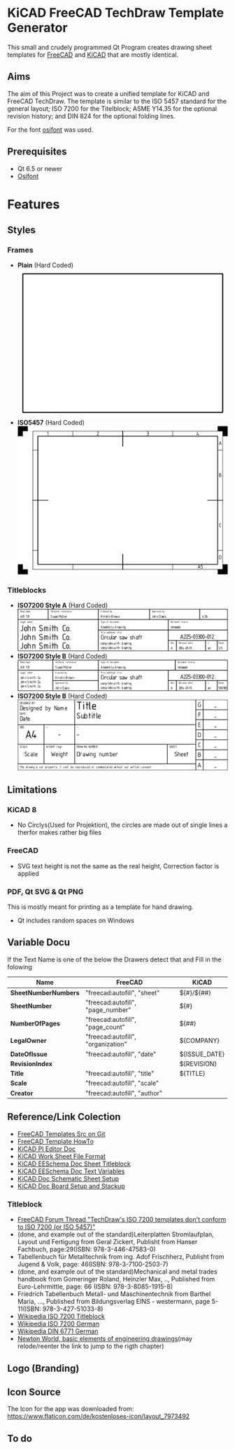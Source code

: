 # KiCAD FreeCAD TechDraw Template Generator

This small and crudely programmed Qt Program creates drawing sheet templates for [FreeCAD](https://freecad.org) and [KiCAD](https://kicad.org) that are mostly identical.

## Aims

The aim of this Project was to create a unified template for KiCAD and FreeCAD TechDraw. The template is similar to the ISO 5457 standard for the general layout; ISO 7200 for the Titelblock; ASME Y14.35 for the optional revision history; and DIN 824 for the optional folding lines. 

For the font [osifont](https://github.com/hikikomori82/osifont) was used.

## Prerequisites

* Qt 6.5 or newer
* [Osifont](https://github.com/hikikomori82/osifont)

# Features

## Styles

### Frames

* **Plain** (Hard Coded)
![Plain Frame](./Doc/Img/Frame_Plain.png)
* **ISO5457** (Hard Coded)
![Frame ISO5457](./Doc/Img/Frame_ISO5457.png)

### Titleblocks

* **ISO7200 Style A** (Hard Coded)
![TitleBlock ISO7200 Style A](./Doc/Img/TitleBlock_ISO7200_Style_A.png)
* **ISO7200 Style B** (Hard Coded)
![TitleBlock ISO7200 Style B](./Doc/Img/TitleBlock_ISO7200_Style_B.png)
* **ISO7200 Style B** (Hard Coded)
![TitleBlock_FreeCAD_Style_A](./Doc/Img/TitleBlock_FreeCAD_Style_A.png)

## Limitations

### KiCAD 8

* No Circlys(Used for Projektion), the circles are made out of single lines a therfor makes rather big files

### FreeCAD

* SVG text height is not the same as the real height, Correction factor is applied

### PDF, Qt SVG & Qt PNG
This is mostly meant for printing as a template for hand drawing.

* Qt includes random spaces on Windows


## Variable Docu

If the Text Name is one of the below the Drawers detect that and Fill in the folowing

| **Name**              | **FreeCAD**                        | **KiCAD**     |
|-----------------------|------------------------------------|---------------|
| **SheetNumberNumbers** | "freecad:autofill", "sheet"        | ${#}/${##}    |
| **SheetNumber**        | "freecad:autofill", "page_number"  | ${#}          |
| **NumberOfPages**     | "freecad:autofill", "page_count"   | ${##}         |
| **LegalOwner**        | "freecad:autofill", "organization" | ${COMPANY}    |
| **DateOfIssue**       | "freecad:autofill", "date"         | ${ISSUE_DATE} |
| **RevisionIndex**     |                                    | ${REVISION}   |
| **Title**             | "freecad:autofill", "title"        | ${TITLE}      |
| **Scale**             | "freecad:autofill", "scale"        |               |
| **Creator**           | "freecad:autofill", "author"       |               |

## Reference/Link Colection

* [FreeCAD Templates Src on Git](https://github.com/FreeCAD/FreeCAD/tree/main/src/Mod/TechDraw/Templates)
* [FreeCAD Template HowTo](https://wiki.freecad.org/TechDraw_TemplateHowTo#Remove_transformans_on_the_SVG)
* [KiCAD PI Editor Doc](https://docs.kicad.org/8.0/en/pl_editor/pl_editor.html)
* [KiCAD Work Sheet File Format](https://dev-docs.kicad.org/en/file-formats/sexpr-worksheet/)
* [KiCAD EESchema Doc Sheet Titleblock](https://docs.kicad.org/8.0/en/eeschema/eeschema.html#sheet-title-block)
* [KiCAD EESchema Doc Text Variables](https://docs.kicad.org/8.0/en/eeschema/eeschema.html#text-variables)
* [KiCAD Doc Schematic Sheet Setup](https://docs.kicad.org/8.0/en/getting_started_in_kicad/getting_started_in_kicad.html#schematic_sheet_setup)
* [KiCAD Doc Board Setup and Stackup](https://docs.kicad.org/8.0/en/getting_started_in_kicad/getting_started_in_kicad.html#board_setup_and_stackup)


### Titleblock
* [FreeCAD Forum Thread "TechDraw's ISO 7200 templates don't conform to ISO 7200 (or ISO 5457)"](https://forum.freecad.org/viewtopic.php?t=85519)
* (done, and example out of the standard)Leiterplatten Stromlaufplan, Layout und Fertigung from Geral Zickert, Publisht from Hanser Fachbuch, page:29(ISBN: 978-3-446-47583-0)
* Tabellenbuch für Metalltechnik from ing. Adof Frischherz, Publisht from Jugend & Volk, page: 46(ISBN: 978-3-7100-2503-7)
* (done, and example out of the standard)Mechanical and metal trades handbook from Gomeringer Roland, Heinzler Max, .., Published from Euro-Lehrmittle, page: 66 (ISBN: 978-3-8085-1915-8)
* Friedrich Tabellenbuch Metall- und Maschinentechnik from Barthel Maria, ..., Published from Bildungsverlag EINS - westermann, page 5-11(ISBN: 978-3-427-51033-8)
* [Wikipedia ISO 7200 Titleblock](https://en.wikipedia.org/wiki/File:Title_block_EN_ISO_7200.svg)
* [Wikipedia ISO 7200 German](https://de.wikipedia.org/wiki/ISO_7200)
* [Wikipedia DIN 6771 German](https://de.wikipedia.org/wiki/DIN_6771)
* [Newton World, basic elements of engineering drawings](https://newtonianworld.com/mechanical-design-engineering-topics/engineering-drawings/basic-elements-of-engineering-drawings/#elementor-toc__heading-anchor-7)(may relode/reenter the link to jump to the rigth chapter)

## Logo (Branding)

## Icon Source
The Icon for the app was downloaded from: https://www.flaticon.com/de/kostenloses-icon/layout_7973492

## To do

